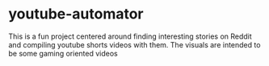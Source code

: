 # youtube-automator

This is a fun project centered around finding interesting stories on Reddit and compiling youtube shorts videos with them. The visuals are intended to be some gaming oriented videos 
